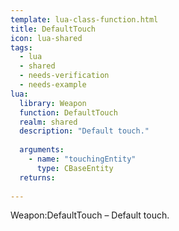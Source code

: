 ```yaml
---
template: lua-class-function.html
title: DefaultTouch
icon: lua-shared
tags:
  - lua
  - shared
  - needs-verification
  - needs-example
lua:
  library: Weapon
  function: DefaultTouch
  realm: shared
  description: "Default touch."
  
  arguments:
    - name: "touchingEntity"
      type: CBaseEntity
  returns:
    
---
```


<div class="lua__search__keywords">
Weapon:DefaultTouch &#x2013; Default touch.
</div>
